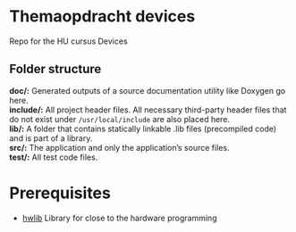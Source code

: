 # Themaopdracht devices
Repo for the HU cursus Devices

## Folder structure 
**doc/:** Generated outputs of a source documentation utility like Doxygen go here.</br>
**include/:** All project header files. All necessary third-party header files that do not exist under `/usr/local/include` are also placed here.</br>
**lib/:** A folder that contains statically linkable .lib files (precompiled code) and is part of a library.</br>
**src/:** The application and only the application’s source files.</br>
**test/:** All test code files.</br>

# Prerequisites
* [hwlib](https://github.com/wovo/hwlib)
	Library for close to the hardware programming

